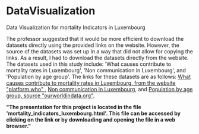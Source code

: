 # DataVisualization
Data Visualization for mortality Indicators in Luxembourg

The professor suggested that it would be more efficient to download the datasets directly using the provided links on the website. However, the source of the datasets was set up in a way that did not allow for copying the links. As a result, I had to download the datasets directly from the website. The datasets used in this study include: 'What causes contribute to mortality rates in Luxembourg', 'Non communication in Luxembourg', and 'Population by age group'. The links for these datasets are as follows: <a href="https://platform.who.int/mortality/countries/country-details/MDB/luxembourg">What causes contribute to mortality rates in Luxembourg, from the website "platform.who" </a>, <a href="https://platform.who.int/mortality/themes/theme-details/MDB/noncommunicable-diseases">Non communication in Luxembourg</a>, and <a href="https://ourworldindata.org/age-structure">Population by age group, source "ourworldindata.org"</a>.



<strong>
"The presentation for this project is located in the file 'mortality_indicators_luxembourg.html'. This file can be accessed by clicking on the link or by downloading and opening the file in a web browser."
</strong>
